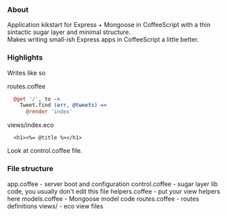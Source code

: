 ### About

Application kikstart for Express + Mongoose in CoffeeScript with a thin sintactic sugar layer and minimal structure.  
Makes writing small-ish Express apps in CoffeeScript a little better.

### Highlights

Writes like so

routes.coffee

```coffeescript
  @get '/', to ->
    Tweet.find (err, @tweets) =>
      @render 'index'
```

views/index.eco

```eco
  <h1><%= @title %></h1>
```

Look at control.coffee file.

### File structure

app.coffee - server boot and configuration
control.coffee - sugar layer lib code, you usually don't edit this file
helpers.coffee - put your view helpers here
models.coffee - Mongoose model code
routes.coffee - routes definitions
views/ - eco view files

